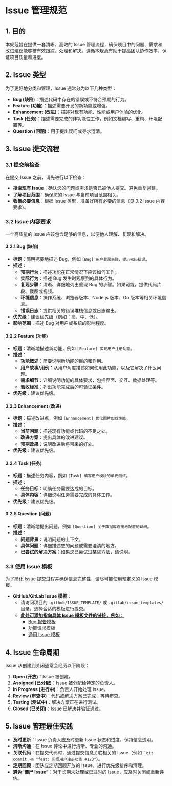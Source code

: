 # Issue 管理规范

## 1. 目的

本规范旨在提供一套清晰、高效的 Issue 管理流程，确保项目中的问题、需求和改进建议能够被有效跟踪、处理和解决。遵循本规范有助于提高团队协作效率，保证项目质量和进度。

## 2. Issue 类型

为了更好地分类和管理，Issue 通常分为以下几种类型：

*   **Bug (缺陷)**：描述代码中存在的错误或不符合预期的行为。
*   **Feature (功能)**：描述需要开发的新功能或增强。
*   **Enhancement (改进)**：描述对现有功能、性能或用户体验的优化。
*   **Task (任务)**：描述需要完成的非功能性工作，例如文档编写、重构、环境配置等。
*   **Question (问题)**：用于提出疑问或寻求澄清。

## 3. Issue 提交流程

### 3.1 提交前检查

在提交 Issue 之前，请先进行以下检查：

*   **搜索现有 Issue**：确认您的问题或需求是否已被他人提交。避免重复创建。
*   **了解项目范围**：确保您的 Issue 与当前项目范围相关。
*   **收集必要信息**：根据 Issue 类型，准备好所有必要的信息（见 3.2 Issue 内容要求）。

### 3.2 Issue 内容要求

一个高质量的 Issue 应该包含足够的信息，以便他人理解、复现和解决。

#### 3.2.1 Bug (缺陷)

*   **标题**：简明扼要地描述 Bug，例如 `[Bug] 用户登录失败，提示密码错误`。
*   **描述**：
    *   **预期行为**：描述功能在正常情况下应该如何工作。
    *   **实际行为**：描述 Bug 发生时观察到的具体行为。
    *   **复现步骤**：清晰、详细地列出重现 Bug 的步骤。如果可能，提供代码片段、截图或视频。
    *   **环境信息**：操作系统、浏览器版本、Node.js 版本、Go 版本等相关环境信息。
    *   **错误日志**：提供相关的错误堆栈信息或日志输出。
*   **优先级**：建议优先级（例如：高、中、低）。
*   **影响范围**：描述 Bug 对用户或系统的影响程度。

#### 3.2.2 Feature (功能)

*   **标题**：清晰地描述新功能，例如 `[Feature] 实现用户注册功能`。
*   **描述**：
    *   **功能概述**：简要说明新功能的目的和作用。
    *   **用户故事/用例**：从用户角度描述如何使用此功能，以及它解决了什么问题。
    *   **需求细节**：详细说明功能的具体要求，包括界面、交互、数据处理等。
    *   **验收标准**：列出功能完成后的可验证条件。
*   **优先级**：建议优先级。

#### 3.2.3 Enhancement (改进)

*   **标题**：描述改进点，例如 `[Enhancement] 优化图片加载性能`。
*   **描述**：
    *   **当前问题**：描述现有功能或代码的不足之处。
    *   **改进方案**：提出具体的改进建议。
    *   **预期效果**：说明改进后将带来的好处。
*   **优先级**：建议优先级。

#### 3.2.4 Task (任务)

*   **标题**：描述任务内容，例如 `[Task] 编写用户模块的单元测试`。
*   **描述**：
    *   **任务目标**：明确任务需要达成的目标。
    *   **具体内容**：详细说明任务需要完成的具体工作。
*   **优先级**：建议优先级。

#### 3.2.5 Question (问题)

*   **标题**：清晰地提出问题，例如 `[Question] 关于数据库连接池配置的疑问`。
*   **描述**：
    *   **问题背景**：说明问题的上下文。
    *   **具体问题**：详细描述您的问题或需要澄清的地方。
    *   **已尝试的解决方案**：如果您已尝试过某些方法，请说明。

### 3.3 使用 Issue 模板

为了简化 Issue 提交过程并确保信息完整性，请尽可能使用预定义的 Issue 模板。

*   **GitHub/GitLab Issue 模板**：
    *   请访问项目的 `.github/ISSUE_TEMPLATE/` 或 `.gitlab/issue_templates/` 目录，选择合适的模板进行提交。
    *   **[此处可添加指向具体 Issue 模板文件的链接，例如：](https://github.com/origadmin/.github/tree/main/ISSUE_TEMPLATE)**
        *   [Bug 报告模板](https://github.com/origadmin/.github/blob/main/ISSUE_TEMPLATE/bug_report.md)
        *   [功能请求模板](https://github.com/origadmin/.github/blob/main/ISSUE_TEMPLATE/feature_request.md)
        *   [通用 Issue 模板](https://github.com/origadmin/.github/blob/main/ISSUE_TEMPLATE/general_issue.md)

## 4. Issue 生命周期

Issue 从创建到关闭通常会经历以下阶段：

1.  **Open (开放)**：Issue 被创建。
2.  **Assigned (已分配)**：Issue 被分配给特定的负责人。
3.  **In Progress (进行中)**：负责人开始处理 Issue。
4.  **Review (审查中)**：代码或解决方案已完成，等待审查。
5.  **Testing (测试中)**：解决方案正在进行测试。
6.  **Closed (已关闭)**：Issue 已解决并验证通过。

## 5. Issue 管理最佳实践

*   **及时更新**：Issue 负责人应及时更新 Issue 状态和进度，保持信息透明。
*   **清晰沟通**：在 Issue 评论中进行清晰、专业的沟通。
*   **关联代码**：在提交代码时，通过提交信息关联相关的 Issue（例如：`git commit -m "feat: 实现用户注册功能 #123"`）。
*   **定期回顾**：团队应定期回顾开放的 Issue，进行优先级排序和清理。
*   **避免“僵尸 Issue”**：对于长期未处理或已过时的 Issue，应及时关闭或重新评估。
